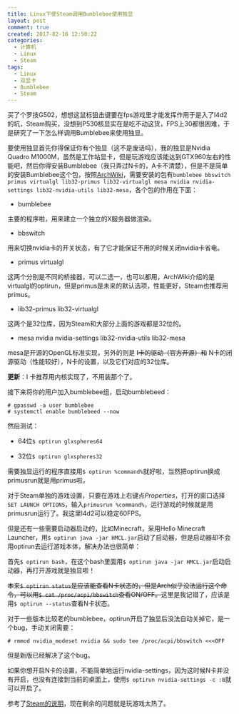```yaml
---
title: Linux下使Steam调用Bumblebee使用独显
layout: post
comment: true
created: 2017-02-16 12:50:22
categories:
  - 计算机
  - Linux
  - Steam
tags:
  - Linux
  - 双显卡
  - Bumblebee
  - Steam
---
```

买了个罗技G502，想想这鼠标狙击键要在fps游戏里才能发挥作用于是入了l4d2的坑，Steam购买，没想到P530核显实在是吃不动这货，FPS上30都很困难，于是研究了一下怎么样调用Bumblebee来使用独显。

<!--more-->

要使用独显首先你得保证你有个独显（这不是废话吗），我的独显是Nvidia Quadro M1000M，虽然是工作站显卡，但是玩游戏应该能达到GTX960左右的性能吧，然后你得安装Bumblebee（我只弄过N卡的，A卡不清楚），但是不是简单的安装Bumblebee这个包，按照[ArchWiki](https://wiki.archlinux.org/index.php/Bumblebee_(%E7%AE%80%E4%BD%93%E4%B8%AD%E6%96%87))，需要安装的包有`bumblebee bbswitch primus virtualgl lib32-primus lib32-virtualgl mesa nvidia nvidia-settings lib32-nvidia-utils lib32-mesa`，各个包的作用在下面：

- bumblebee

主要的程序啦，用来建立一个独立的X服务器做渲染。

- bbswitch

用来切换nvidia卡的开关状态，有了它才能保证不用的时候关闭nvidia卡省电。

- primus virtualgl

这两个分别是不同的桥接器，可以二选一，也可以都用，ArchWiki介绍的是virtualgl的optirun，但是primus是未来的默认选项，性能更好，Steam也推荐用primus。

- lib32-primus lib32-virtualgl

这两个是32位库，因为Steam和大部分上面的游戏都是32位的。

- mesa nvidia nvidia-settings lib32-nvidia-utils lib32-mesa

mesa是开源的OpenGL标准实现，另外的则是 ~~I卡的驱动（官方开源）和~~ N卡的闭源驱动（性能较好），N卡的设置，以及它们对应的32位库。

**更新**：I 卡推荐用内核实现了，不用装那个了。

接下来将你的用户加入bumblebee组，启动bumblebeed：

````
# gpasswd -a user bumblebee
# systemctl enable bumblebeed --now
````

然后测试：

- 64位`$ optirun glxspheres64`

- 32位`$ optirun glxspheres32`

需要独显运行的程序直接用`$ optirun %command%`就好啦，当然把optirun换成primusrun就是用primus啦。

对于Steam单独的游戏设置，只要在游戏上右键点*Properties*，打开的窗口选择`SET LAUNCH OPTIONS`，输入`primusrun %command%`，运行游戏的时候就是用primusrun运行了。我这里l4d2可以稳定60FPS。

但是还有一些需要启动器启动的，比如Minecraft，采用Hello Minecraft Launcher，用`$ optirun java -jar HMCL.jar`启动了启动器，但是启动器却不会用optirun去运行游戏本体，解决办法也很简单：

首先`$ optirun bash`，在这个bash里面用`$ optirun java -jar HMCL.jar`启动启动器，再打开游戏就是独显啦！

~~本来`$ optirun status`是应该能查看N卡状态的，但是Arch似乎没法运行这个命令，可以用`$ cat /proc/acpi/bbswitch`查看ON/OFF。~~这里是我记错了，应该是用`$ optirun --status`查看N卡状态。

对于一些版本比较老的bumblebee，optirun开启了独显后没法自动关掉它，是一个bug，手动关闭需要：

````
# rmmod nvidia_modeset nvidia && sudo tee /proc/acpi/bbswitch <<<OFF
````

但是新版已经解决了这个bug。

如果你想开启N卡的设置，不能简单地运行nvidia-settings，因为这时候N卡并没有开启，也没有连接到当前的桌面上，使用`$ optirun nvidia-settings -c :8`就可以开启了。

参考了[Steam的说明](https://support.steampowered.com/kb_article.php?ref=6316-GJKC-7437)，现在剩余的问题就是玩游戏太热了。


